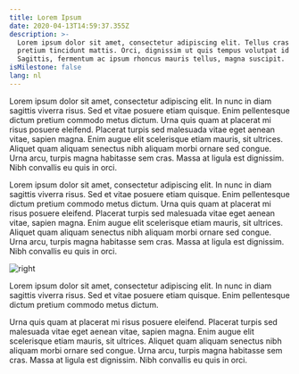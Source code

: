 ```yaml
---
title: Lorem Ipsum
date: 2020-04-13T14:59:37.355Z
description: >-
  Lorem ipsum dolor sit amet, consectetur adipiscing elit. Tellus cras et
  pretium tincidunt mattis. Orci, dignissim ut quis tempus volutpat id morbi.
  Sagittis, fermentum ac ipsum rhoncus mauris tellus, magna suscipit.
isMilestone: false
lang: nl
---
```

Lorem ipsum dolor sit amet, consectetur adipiscing elit. In nunc in diam sagittis viverra risus. Sed et vitae posuere etiam quisque. Enim pellentesque dictum pretium commodo metus dictum. Urna quis quam at placerat mi risus posuere eleifend. Placerat turpis sed malesuada vitae eget aenean vitae, sapien magna. Enim augue elit scelerisque etiam mauris, sit ultrices. Aliquet quam aliquam senectus nibh aliquam morbi ornare sed congue. Urna arcu, turpis magna habitasse sem cras. Massa at ligula est dignissim. Nibh convallis eu quis in orci.

Lorem ipsum dolor sit amet, consectetur adipiscing elit. In nunc in diam sagittis viverra risus. Sed et vitae posuere etiam quisque. Enim pellentesque dictum pretium commodo metus dictum. Urna quis quam at placerat mi risus posuere eleifend. Placerat turpis sed malesuada vitae eget aenean vitae, sapien magna. Enim augue elit scelerisque etiam mauris, sit ultrices. Aliquet quam aliquam senectus nibh aliquam morbi ornare sed congue. Urna arcu, turpis magna habitasse sem cras. Massa at ligula est dignissim. Nibh convallis eu quis in orci.

![right](/uploads/louis-reed-pwckf7l4-no-unsplash.jpg "lorem")

Lorem ipsum dolor sit amet, consectetur adipiscing elit. In nunc in diam sagittis viverra risus. Sed et vitae posuere etiam quisque. Enim pellentesque dictum pretium commodo metus dictum. 

Urna quis quam at placerat mi risus posuere eleifend. Placerat turpis sed malesuada vitae eget aenean vitae, sapien magna. Enim augue elit scelerisque etiam mauris, sit ultrices. Aliquet quam aliquam senectus nibh aliquam morbi ornare sed congue. Urna arcu, turpis magna habitasse sem cras. Massa at ligula est dignissim. Nibh convallis eu quis in orci.